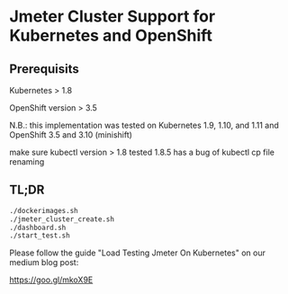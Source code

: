 # Jmeter Cluster Support for Kubernetes and OpenShift

## Prerequisits

Kubernetes > 1.8

OpenShift version > 3.5

N.B.: this implementation was tested on Kubernetes 1.9, 1.10, and 1.11 and OpenShift 3.5 and 3.10 (minishift)

make sure kubectl version > 1.8
tested 1.8.5 has a bug of kubectl cp file renaming

## TL;DR

```bash
./dockerimages.sh
./jmeter_cluster_create.sh
./dashboard.sh
./start_test.sh
```

Please follow the guide "Load Testing Jmeter On Kubernetes" on our medium blog post:

https://goo.gl/mkoX9E


